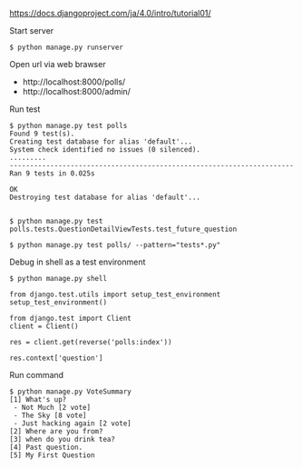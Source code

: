 https://docs.djangoproject.com/ja/4.0/intro/tutorial01/

Start server

```
$ python manage.py runserver
```

Open url via web brawser

- http://localhost:8000/polls/
- http://localhost:8000/admin/

Run test

```
$ python manage.py test polls
Found 9 test(s).
Creating test database for alias 'default'...
System check identified no issues (0 silenced).
.........
----------------------------------------------------------------------
Ran 9 tests in 0.025s

OK
Destroying test database for alias 'default'...


$ python manage.py test polls.tests.QuestionDetailViewTests.test_future_question

$ python manage.py test polls/ --pattern="tests*.py"
```


Debug in shell as a test environment

```
$ python manage.py shell

from django.test.utils import setup_test_environment
setup_test_environment()

from django.test import Client
client = Client()

res = client.get(reverse('polls:index'))

res.context['question']
```

Run command

```
$ python manage.py VoteSummary
[1] What's up?
 - Not Much [2 vote]
 - The Sky [8 vote]
 - Just hacking again [2 vote]
[2] Where are you from?
[3] when do you drink tea?
[4] Past question.
[5] My First Question
```
